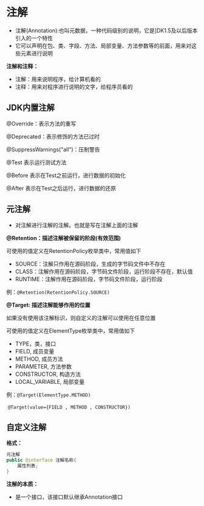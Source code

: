 # 注解

- 注解(Annotation):也叫元数据，一种代码级别的说明，它是]DK1.5及以后版本引入的一个特性
- 它可以声明在包、类、字段、方法、局部变量、方法参数等的前面，用来对这些元素进行说明

**注解和注释：**

- 注解：用来说明程序，给计算机看的
- 注释：用来对程序进行说明的文字，给程序员看的



## JDK内置注解

@Override：表示方法的重写

@Deprecated：表示修饰的方法已过时

@SuppressWarnings("all")：压制警告

@Test 表示运行测试方法

@Before 表示在Test之前运行，进行数据的初始化

@After 表示在Test之后运行，进行数据的还原



## 元注解

- 对注解进行注解的注解。也就是写在注解上面的注解



**@Retention：描述注解被保留的阶段(有效范围)**

可使用的值定义在RetentionPolicy枚举类中，常用值如下

- SOURCE：注解只作用在源码阶段，生成的字节码文件中不存在
- CLASS：注解作用在源码阶段，字节码文件阶段，运行阶段不存在，默认值
- RUNTIME：注解作用在源码阶段，字节码文件阶段，运行阶段

例：`@Retention(RetentionPolicy.SOURCE)`



**@Target: 描述注解能够作用的位置**

如果没有使用该注解标识，则自定义的注解可以使用在任意位置

   可使用的值定义在ElementType枚举类中，常用值如下

- TYPE，类，接口
- FIELD, 成员变量
- METHOD, 成员方法
- PARAMETER, 方法参数
- CONSTRUCTOR, 构造方法
- LOCAL_VARIABLE, 局部变量

例：`@Target(ElementType.METHOD)`

​        `@Target(value={FIELD , METHOD , CONSTRUCTOR})`



## 自定义注解

**格式：**

```java
元注解
public @interface 注解名称{
    属性列表;
}
```



**注解的本质：**

- 是一个接口，该接口默认继承Annotation接口